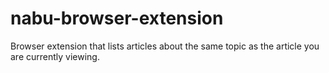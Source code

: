 # nabu-browser-extension
Browser extension that lists articles about the same topic as the article you are currently viewing.
